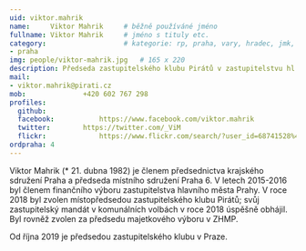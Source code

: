 ```yaml
---
uid: viktor.mahrik
name:     Viktor Mahrik  	# běžně používáné jméno
fullname: Viktor Mahrik  	# jméno s tituly etc.
category:                 	# kategorie: rp, praha, vary, hradec, jmk, senat
- praha
img: people/viktor-mahrik.jpg   # 165 x 220
description: Předseda zastupitelského klubu Pirátů v zastupitelstvu hl. m. Prahy, předseda výboru pro správu majetku a majetkové podíly ZHMP            	# kratký popis, max 160 znaků
mail:
- viktor.mahrik@pirati.cz
mob:			  +420 602 767 298
profiles:
  github:                 
  facebook: 		  https://www.facebook.com/viktor.mahrik
  twitter: 		  https://twitter.com/_ViM
  flickr:     		  https://www.flickr.com/search/?user_id=68741528%40N03&sort=date-taken-desc&text=viktor%20mahrik&view_all=1
ordpraha: 4
---
```


Viktor Mahrik (* 21. dubna 1982) je členem předsednictva krajského sdružení Praha a předseda místního sdružení Praha 6. V letech 2015-2016 byl členem finančního výboru zastupitelstva hlavního města Prahy. V roce 2018 byl zvolen místopředsedou zastupitelského klubu Pirátů; svůj zastupitelský mandát v komunálních volbách v roce 2018 úspěšně obhájil. Byl rovněž zvolen za předsedu majetkového výboru v ZHMP. 

Od října 2019 je předsedou zastupitelského klubu v Praze.
